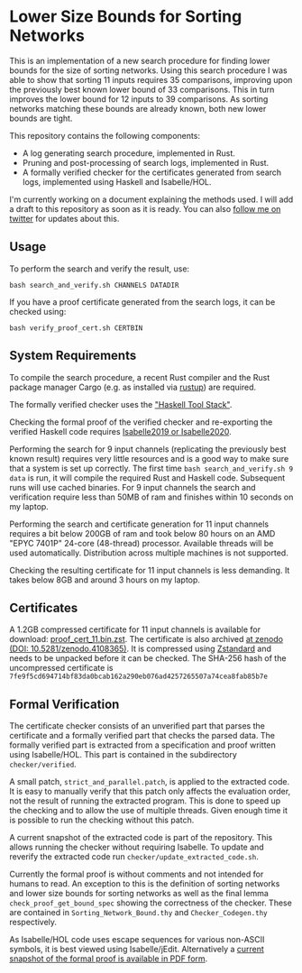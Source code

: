 # Lower Size Bounds for Sorting Networks

This is an implementation of a new search procedure for finding lower bounds
for the size of sorting networks. Using this search procedure I was able to
show that sorting 11 inputs requires 35 comparisons, improving upon the
previously best known lower bound of 33 comparisons. This in turn improves the
lower bound for 12 inputs to 39 comparisons. As sorting networks matching these
bounds are already known, both new lower bounds are tight.

This repository contains the following components:

  * A log generating search procedure, implemented in Rust.
  * Pruning and post-processing of search logs, implemented in Rust.
  * A formally verified checker for the certificates generated from search
    logs, implemented using Haskell and Isabelle/HOL.

I'm currently working on a document explaining the methods used. I will add a
draft to this repository as soon as it is ready. You can also [follow me on
twitter][twitter] for updates about this.

## Usage

To perform the search and verify the result, use:

```
bash search_and_verify.sh CHANNELS DATADIR
```

If you have a proof certificate generated from the search logs, it can be
checked using:

```
bash verify_proof_cert.sh CERTBIN
```

## System Requirements

To compile the search procedure, a recent Rust compiler and the Rust package
manager Cargo (e.g. as installed via [rustup]) are
required.

The formally verified checker uses the ["Haskell Tool Stack"][stack].

Checking the formal proof of the verified checker and re-exporting the verified
Haskell code requires [Isabelle2019 or Isabelle2020][isabelle].

Performing the search for 9 input channels (replicating the previously best
known result) requires very little resources and is a good way to make sure
that a system is set up correctly. The first time `bash search_and_verify.sh 9
data` is run, it will compile the required Rust and Haskell code. Subsequent
runs will use cached binaries. For 9 input channels the search and verification
require less than 50MB of ram and finishes within 10 seconds on my laptop.

Performing the search and certificate generation for 11 input channels requires
a bit below 200GB of ram and took below 80 hours on an AMD "EPYC 7401P" 24-core
(48-thread) processor. Available threads will be used automatically.
Distribution across multiple machines is not supported.

Checking the resulting certificate for 11 input channels is less demanding. It
takes below 8GB and around 3 hours on my laptop.

## Certificates

A 1.2GB compressed certificate for 11 input channels is available for download:
[proof_cert_11.bin.zst][cert11]. The certificate is also archived [at zenodo
(DOI: 10.5281/zenodo.4108365)][cert11-zenodo]. It is compressed using
[Zstandard][zst] and needs to be unpacked before it can be checked. The SHA-256
hash of the uncompressed certificate is
`7fe9f5cd694714bf83da0bcab162a290eb076ad4257265507a74cea8fab85b7e`

## Formal Verification

The certificate checker consists of an unverified part that parses the
certificate and a formally verified part that checks the parsed data. The
formally verified part is extracted from a specification and proof written
using Isabelle/HOL. This part is contained in the subdirectory
`checker/verified`.

A small patch, `strict_and_parallel.patch`, is applied to the extracted code. It
is easy to manually verify that this patch only affects the evaluation order,
not the result of running the extracted program. This is done to speed up the
checking and to allow the use of multiple threads. Given enough time it is
possible to run the checking without this patch.

A current snapshot of the extracted code is part of the repository. This allows
running the checker without requiring Isabelle. To update and reverify the
extracted code run `checker/update_extracted_code.sh`.

Currently the formal proof is without comments and not intended for humans to
read. An exception to this is the definition of sorting networks and lower size
bounds for sorting networks as well as the final lemma
`check_proof_get_bound_spec` showing the correctness of the checker. These are
contained in `Sorting_Network_Bound.thy` and `Checker_Codegen.thy`
respectively.

As Isabelle/HOL code uses escape sequences for various non-ASCII symbols, it is
best viewed using Isabelle/jEdit. Alternatively a [current snapshot of the
formal proof is available in PDF form][document.pdf].

[rustup]: https://rustup.rs/
[stack]: https:/haskellstack.org
[isabelle]: https://isabelle.in.tum.de/
[cert11]: https://files.jix.one/sortnetopt/proof_cert_11.bin.zst
[cert11-zenodo]: https://doi.org/10.5281/zenodo.4108365
[zst]: https://facebook.github.io/zstd/
[document.pdf]: https://files.jix.one/sortnetopt/document.pdf
[twitter]: https://twitter.com/jix_
